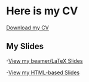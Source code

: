 # Here is my CV

[Download my CV](HilalCV.pdf)


## My Slides

-[View my beamer/LaTeX Slides](hw10.pdf)

-[View my HTML-based Slides](https://HilalYazar.github.io/CV.html)

